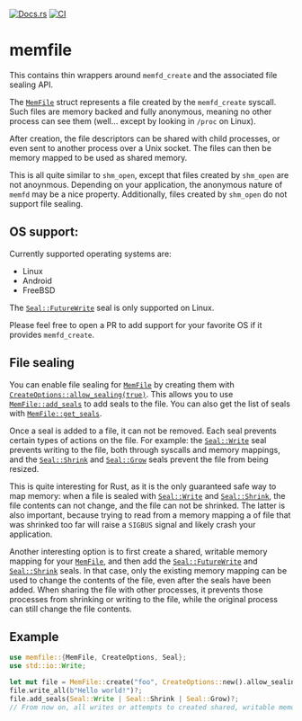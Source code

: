 [![Docs.rs](https://docs.rs/memfile/badge.svg)](https://docs.rs/crate/memfile/)
[![CI](https://github.com/de-vri-es/memfile-rs/workflows/CI/badge.svg)](https://github.com/de-vri-es/memfile-rs/actions?query=workflow%3ACI+branch%3Amain)

# memfile

This contains thin wrappers around `memfd_create` and the associated file sealing API.

The [`MemFile`] struct represents a file created by the `memfd_create` syscall.
Such files are memory backed and fully anonymous, meaning no other process can see them (well... except by looking in `/proc` on Linux).

After creation, the file descriptors can be shared with child processes, or even sent to another process over a Unix socket.
The files can then be memory mapped to be used as shared memory.

This is all quite similar to `shm_open`, except that files created by `shm_open` are not anoynmous.
Depending on your application, the anonymous nature of `memfd` may be a nice property.
Additionally, files created by `shm_open` do not support file sealing.

## OS support:
Currently supported operating systems are:
* Linux
* Android
* FreeBSD

The [`Seal::FutureWrite`] seal is only supported on Linux.

Please feel free to open a PR to add support for your favorite OS if it provides `memfd_create`.

## File sealing
You can enable file sealing for [`MemFile`] by creating them with [`CreateOptions::allow_sealing(true)`][CreateOptions::allow_sealing].
This allows you to use [`MemFile::add_seals`] to add seals to the file.
You can also get the list of seals with [`MemFile::get_seals`].

Once a seal is added to a file, it can not be removed.
Each seal prevents certain types of actions on the file.
For example: the [`Seal::Write`] seal prevents writing to the file, both through syscalls and memory mappings,
and the [`Seal::Shrink`] and [`Seal::Grow`] seals prevent the file from being resized.

This is quite interesting for Rust, as it is the only guaranteed safe way to map memory:
when a file is sealed with [`Seal::Write`] and [`Seal::Shrink`], the file contents can not change, and the file can not be shrinked.
The latter is also important, because trying to read from a memory mapping a of file that was shrinked too far will raise a `SIGBUS` signal
and likely crash your application.

Another interesting option is to first create a shared, writable memory mapping for your [`MemFile`],
and then add the [`Seal::FutureWrite`] and [`Seal::Shrink`] seals.
In that case, only the existing memory mapping can be used to change the contents of the file, even after the seals have been added.
When sharing the file with other processes, it prevents those processes from shrinking or writing to the file,
while the original process can still change the file contents.

## Example
```rust
use memfile::{MemFile, CreateOptions, Seal};
use std::io::Write;

let mut file = MemFile::create("foo", CreateOptions::new().allow_sealing(true))?;
file.write_all(b"Hello world!")?;
file.add_seals(Seal::Write | Seal::Shrink | Seal::Grow)?;
// From now on, all writes or attempts to created shared, writable memory mappings will fail.
```

[`MemFile`]: https://docs.rs/memfile/latest/memfile/struct.MemFile.html
[CreateOptions::allow_sealing]: https://docs.rs/memfile/latest/memfile/struct.CreateOptions.html#method.allow_sealing
[`MemFile::add_seals`]: https://docs.rs/memfile/latest/memfile/struct.MemFile.html#method.add_seals
[`MemFile::get_seals`]: https://docs.rs/memfile/latest/memfile/struct.MemFile.html#method.get_seals
[`Seal::Write`]: https://docs.rs/memfile/latest/memfile/enum.Seal.html#variant.Write
[`Seal::Shrink`]: https://docs.rs/memfile/latest/memfile/enum.Seal.html#variant.Shrink
[`Seal::Grow`]: https://docs.rs/memfile/latest/memfile/enum.Seal.html#variant.Grow
[`Seal::FutureWrite`]: https://docs.rs/memfile/latest/memfile/enum.Seal.html#variant.FutureWrite
